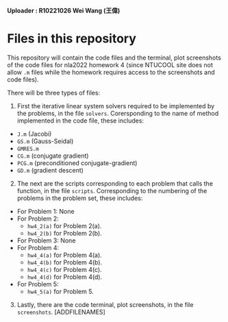 #### Uploader : R10221026 Wei Wang (王偉)

# Files in this repository

This repository will contain the code files and the terminal, plot screenshots of the code files for nla2022 homework 4 (since NTUCOOL site does not allow `.m` files while the homework requires access to the screenshots and code files).

There will be three types of files:
1. First the iterative linear system solvers required to be implemented by the problems, in the file `solvers`. Corersponding to the name of method implemented in the code file, these includes:
  - `J.m` (Jacobi)
  - `GS.m` (Gauss-Seidal)
  - `GMRES.m`
  - `CG.m` (conjugate gradient)
  - `PCG.m` (preconditioned conjugate-gradient)
  - `GD.m` (gradient descent)
2. The next are the scripts corresponding to each problem that calls the function, in the file `scripts`. Corresponding to the numbering of the problems in the problem set, these includes:
  - For Problem 1: None
  - For Problem 2:
    - `hw4_2(a)` for Problem 2(a).
    - `hw4_2(b)` for Problem 2(b).
  - For Problem 3: None
  - For Problem 4:
    - `hw4_4(a)` for Problem 4(a).
    - `hw4_4(b)` for Problem 4(b).
    - `hw4_4(c)` for Problem 4(c).
    - `hw4_4(d)` for Problem 4(d).
  - For Problem 5:
    - `hw4_5(a)` for Problem 5.
3. Lastly, there are the code terminal, plot screenshots, in the file `screenshots`. [ADDFILENAMES]
